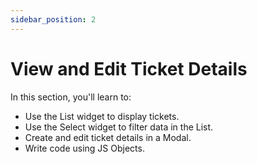 ```yaml
---
sidebar_position: 2
---
```



# View and Edit Ticket Details

In this section, you'll learn to:
* Use the List widget to display tickets.
* Use the Select widget to filter data in the List.
* Create and edit ticket details in a Modal.
* Write code using JS Objects.

